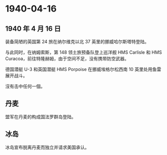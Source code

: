 # 1940-04-16

## 1940 年 4 月 16 日

装备简陋的英国第 24 旅在纳尔维克以北 37 英里的挪威哈尔斯塔特登陆。

与此同时，在纳姆索斯，第 148 领土旅预备队登上巡洋舰 HMS Carlisle 和 HMS
Curacoa，前往特隆赫姆，由于空间不足，没有携带防空武器。

德国潜艇 U-3 和英国潜艇 HMS Porpoise 在挪威埃格尔松西南 10
英里处用鱼雷展开战斗。

沒有击中任何一個。

## 丹麦

盟军在丹麦的构成国法罗群岛登陆。

## 冰岛

冰岛宣布脱离丹麦而独立并请求美国承认。

